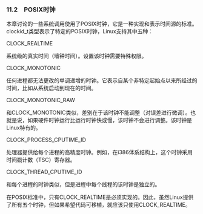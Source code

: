 ### 11.2　POSIX时钟

本章讨论的一些系统调用使用了POSIX时钟，它是一种实现和表示时间源的标准。clockid_t类型表示了特定的POSIX时钟，Linux支持其中五种：

CLOCK_REALTIME

系统级的真实时间（墙钟时间）。设置该时钟需要特殊权限。

CLOCK_MONOTONIC

任何进程都无法更改的单调递增的时钟。它表示自某个非特定起始点以来所经过的时间，比如从系统启动到现在的时间。

CLOCK_MONOTONIC_RAW

和CLOCK_MONOTONIC类似，差别在于该时钟不能调整（对误差进行微调）。也就是说，如果硬件时钟运行比运行时钟快或慢，该时钟不会进行调整。该时钟是Linux特有的。

CLOCK_PROCESS_CPUTIME_ID

处理器提供给每个进程的高精度时钟。例如，在i386体系结构上，这个时钟采用时间戳计数（TSC）寄存器。

CLOCK_THREAD_CPUTIME_ID

和每个进程的时钟类似，但是进程中每个线程的该时钟是独立的。

在POSIX标准中，只有CLOCK_REALTIME是必须实现的。因此，虽然Linux提供了所有五个时钟，但如果希望代码可移植，就应该只使用CLOCK_REALTIME。

